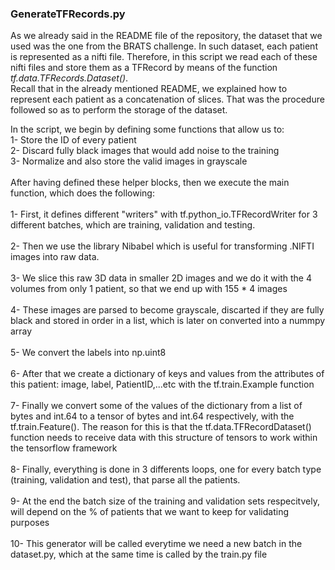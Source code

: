 ### GenerateTFRecords.py
As we already said in the README file of the repository, the dataset that we used was the one from the BRATS challenge. In such dataset, each patient is represented as a nifti file. Therefore, in this script we read each of these nifti files and store them as a TFRecord by means of the function _tf.data.TFRecords.Dataset()_.\
Recall that in the already mentioned README, we explained how to represent each patient as a concatenation of slices. That was the procedure followed so as to perform the storage of the dataset.

In the script, we begin by defining some functions that allow us to:<br />
1- Store the ID of every patient<br />
2- Discard fully black images that would add noise to the training<br />
3- Normalize and also store the valid images in grayscale<br />
<br />
After having defined these helper blocks, then we execute the main function, which does the following:
<br /><br />
1- First, it defines different "writers" with tf.python_io.TFRecordWriter for 3 different batches, which are training, validation and testing.<br /><br />
2- Then we use the library Nibabel which is useful for transforming .NIFTI images into raw data.<br /><br />
3- We slice this raw 3D data in smaller 2D images and we do it with the 4 volumes from only 1 patient, so that we end up with 155 * 4 images<br /><br />
4- These images are parsed to become grayscale, discarted if they are fully black and stored in order in a list, which is later on converted into a nummpy array<br /><br />
5- We convert the labels into np.uint8<br /><br />
6- After that we create a dictionary of keys and values from the attributes of this patient: image, label, PatientID,...etc with the tf.train.Example function<br /><br />
7- Finally we convert some of the values of the dictionary from a list of bytes and int.64 to a tensor of bytes and int.64 respectively, with the tf.train.Feature(). The reason for this is that the tf.data.TFRecordDataset() function needs to receive data with this structure of tensors to work within the tensorflow framework<br /><br />
8- Finally, everything is done in 3 differents loops, one for every batch type (training, validation and test), that parse all the patients.<br /><br />
9- At the end the batch size of the training and validation sets respecitvely, will depend on the % of patients that we want to keep for validating purposes<br /><br />
10- This generator will be called everytime we need a new batch in the dataset.py, which at the same time is called by the train.py file
